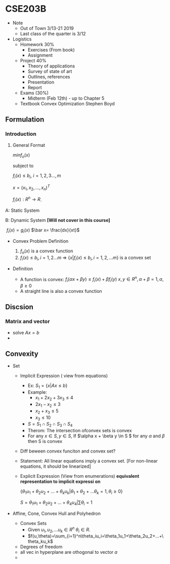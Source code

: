 # CSE203B

+ Note
  + Out of Town 3/13-21 2019 
  + Last class of the quarter is 3/12
+ Logistics
  + Homework 30%
    + Exercises (From book)
    + Assignment
  + Project 40%
    + Theory of applications
    + Survey of state of art
    + Outlines, references
    + Presentation
    + Report
  + Exams (30%)
    + Midterm (Feb 12th) - up to Chapter 5 
  + Textbook Convex Optimization Stephen Boyd

## Formulation

### Introduction

1. General Format

   $min f_o(x)$

   subject to

   $f_i(x)\leq b_i$, $i=1,2,3...,m$

   $x=(x_1,x_2,...,x_n)^T$

   $f_i(x): R^n\rightarrow R$.

A: Static System

B: Dynamic System **[Will not cover in this course]**

​	$f_i(x) = g_i(x)$ $\bar x= \frac{dx}{xt}$

+ Convex Problem Definition
  1. $f_o(x)$ is a convex function
  2. $f_i(x)\leq b_i, i=1,2...m$  => $\{x|f_i(x)\leq b_i,i=1,2,...m\}$ is a convex set

+ Definition
  + A function is convex: $f_i(\alpha x +\beta y)\leq f_i(x)+\beta f_i(y)$ $x,y\in R^n, \alpha+\beta=1, \alpha,\beta\geq0$
  + A straight line is also a convex function 

## Discsion

### Matrix and vector

+ solve $Ax = b$
+ 

## Convexity

+ Set

  + Implicit Expression ( view from equations)

    + Ex: $S_1 = \{x |Ax\leq b\}$
    + Example:
      + $x_1+2x_2+3x_3\leq4$
      + $2x_1-x_2\leq 3$
      + $x_2+x_3\leq5​$
      + $x_3\leq 10$
    + $S = S_1\cap S_2\cap S_3\cap S_4$
    + Therom: The intersection ofconvex sets is convex
    + For any $x\in S,y\in S$, If $\alpha x + \beta y \in S $ for any $\alpha$ and $\beta$ then S is convex 

  + Diff beween convex funciton and convex set?

  + Statement: All linear equations imply a convex set. [For non-linear equations, it should be linearized]

  + Explicit Expression (View from enumerations) **equivalent representation to implicit expressi on**

    $\{\theta_1u_1+\theta_2u_2+...+\theta_ku_k|\theta_1+\theta_2+...\theta_k =1 ,\theta_i\geq 0\}$

    $S = {\theta_1u_1+\theta_2u_2+...+\theta_4u_4|\sum\theta_i=1}$

+ Affine, Cone, Convex Hull and Polyhedron
  + Convex Sets
    + Given $u_1,u_2,...u_k \in R^n$ $\theta_i\in R$.
    + $f(u,\theta)=\sum_{i=1}^n\theta_iu_i=\theta_1u_1+\theta_2u_2+...+\theta_ku_k$
  + Degrees of freedom
  + all vec in hyperplane are othogonal to vector $a$
  + 